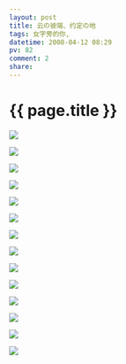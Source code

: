 ```yaml
---
layout: post
title: 云の彼端、约定の地
tags: 女字旁的你,
datetime: 2008-04-12 08:29
pv: 82
comment: 2
share: 
---
```


{{ page.title }}
================

 <p> </p><img small="0" src="http://hiphotos.baidu.com/hueidou163/pic/item/f47ce1453cb49634cffca38c.jpg" /><p><img small="0" src="http://hiphotos.baidu.com/hueidou163/pic/item/8865f74443704d90b3b7dc6b.jpg" /></p><p><img small="0" src="http://hiphotos.baidu.com/hueidou163/pic/item/92a857e9c41c352db80e2d8c.jpg" /></p><p><img small="0" src="http://hiphotos.baidu.com/hueidou163/pic/item/d4ab1f542b66c946574e006b.jpg" /></p><p><img small="0" src="http://hiphotos.baidu.com/hueidou163/pic/item/2ff6731facd4c5daa786698c.jpg" /></p><p><img small="0" src="http://hiphotos.baidu.com/hueidou163/pic/item/156934d955cc433e11df9b8e.jpg" /></p><p><img small="0" src="http://hiphotos.baidu.com/hueidou163/pic/item/2a92905cf27e4751faf2c075.jpg" /></p><p><img small="0" src="http://hiphotos.baidu.com/hueidou163/pic/item/2a92905cf27e4751faf2c075.jpg" /></p><p><img small="0" src="http://hiphotos.baidu.com/hueidou163/pic/item/e2a71734a14d245c241f1475.jpg" /></p><p><img small="0" src="http://hiphotos.baidu.com/hueidou163/pic/item/cbbf63fa828a6f9b9f514675.jpg" /></p><p><img small="0" src="http://hiphotos.baidu.com/hueidou163/pic/item/555578731993a70e8601b076.jpg" /></p><p><img small="0" src="http://hiphotos.baidu.com/hueidou163/pic/item/b83e9f17421f731bc93d6d8f.jpg" /></p><p><img small="0" src="http://hiphotos.baidu.com/hueidou163/pic/item/a6b91c90704b679fa877a477.jpg" /></p><img small="0" src="http://hiphotos.baidu.com/hueidou163/pic/item/729a194a9bb9523109f7ef8c.jpg" /> 

